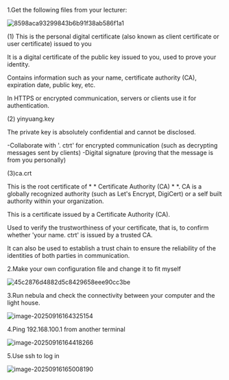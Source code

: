 1.Get the following files from your lecturer: 

![8598aca93299843b6b91f38ab586f1a1](C:\Users\21534\Desktop\Lab02.assets\8598aca93299843b6b91f38ab586f1a1.png)

(1) This is the personal digital certificate (also known as client certificate or user certificate) issued to you

It is a digital certificate of the public key issued to you, used to prove your identity.

Contains information such as your name, certificate authority (CA), expiration date, public key, etc.

In HTTPS or encrypted communication, servers or clients use it for authentication.

(2) yinyuang.key 

The private key is absolutely confidential and cannot be disclosed.

-Collaborate with '. ctrt' for encrypted communication (such as decrypting messages sent by clients)
-Digital signature (proving that the message is from you personally)

(3)ca.crt  

This is the root certificate of * * Certificate Authority (CA) * *. CA is a globally recognized authority (such as Let's Encrypt, DigiCert) or a self built authority within your organization.

This is a certificate issued by a Certificate Authority (CA).

Used to verify the trustworthiness of your certificate, that is, to confirm whether 'your name. ctrt' is issued by a trusted CA.

It can also be used to establish a trust chain to ensure the reliability of the identities of both parties in communication.

2.Make your own configuration file and change it to fit myself

![45c2876d4882d5c8429658eee90cc3be](D:\xwechat_files\wxid_me1xs1y80ngw12_ddf8\temp\RWTemp\2025-09\9e20f478899dc29eb19741386f9343c8\45c2876d4882d5c8429658eee90cc3be.png)

3.Run nebula and check the connectivity between your computer and the light house.

![image-20250916164325154](C:\Users\21534\Desktop\Lab02.assets\image-20250916164325154.png)

4.Ping 192.168.100.1 from another terminal

![image-20250916164418266](C:\Users\21534\Desktop\Lab02.assets\image-20250916164418266.png)

5.Use ssh to log in

![image-20250916165008190](C:\Users\21534\Desktop\Lab02.assets\image-20250916165008190.png)



